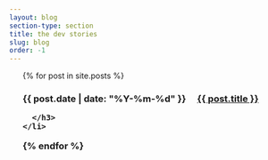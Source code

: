 ```yaml
---
layout: blog
section-type: section
title: the dev stories
slug: blog
order: -1
---
```

<ul class="post-list" style="list-style: none;">
  {% for post in site.posts %}
    <li>
      <h3>
      <span class="subheading mb-5" style="margin-right: 1rem">{{ post.date | date: "%Y-%m-%d" }}</span>
      <a class="post-link" href="{{ post.url | prepend: site.baseurl }}">{{ post.title }}</a>

      </h3>
    </li>
  {% endfor %}
</ul>
